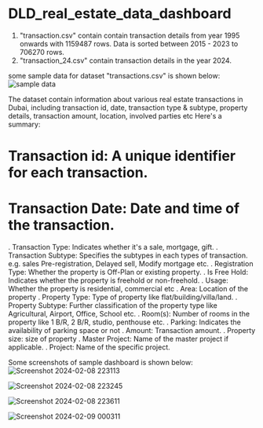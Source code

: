 # DLD_real_estate_data_dashboard

1. "transaction.csv" contain contain transaction details from year 1995 onwards with 1159487 rows. Data is sorted between 2015 - 2023 to 706270 rows.
2. "transaction_24.csv" contain transaction details in the year 2024.









some sample data for dataset "transactions.csv" is shown below:
![sample data](https://github.com/nimmigopan/DLD_real_estate_data_dashboard/assets/35449494/ac1f4aa5-2bab-4609-8f44-c39ed5968661)

The dataset contain information about various real estate transactions in Dubai, including transaction id, date, transaction type & subtype, property details, transaction amount,
location, involved parties etc Here's a summary:

# Transaction id: A unique identifier for each transaction.
# Transaction Date: Date and time of the transaction.
. Transaction Type: Indicates whether it's a sale, mortgage, gift.
. Transaction Subtype: Specifies the subtypes in each types of transaction. e.g. sales Pre-registration, Delayed sell, Modify mortgage etc.
. Registration Type: Whether the property is Off-Plan or existing property.
. Is Free Hold: Indicates whether the property is freehold or non-freehold.
. Usage: Whether the property is residential, commercial etc
. Area: Location of the property
. Property Type: Type of property like flat/building/villa/land.
. Property Subtype: Further classification of the property type like Agricultural, Airport, Office, School etc.
. Room(s): Number of rooms in the property like 1 B/R, 2 B/R, studio, penthouse etc.
. Parking: Indicates the availability of parking space or not
. Amount: Transaction amount.
. Property size: size of property
. Master Project: Name of the master project if applicable.
. Project: Name of the specific project.






Some screenshots of sample dashboard is shown below:
![Screenshot 2024-02-08 223113](https://github.com/nimmigopan/DLD_real_estate_data_dashboard/assets/35449494/11b3ddde-25bd-4850-bb63-85b6d437275e)

![Screenshot 2024-02-08 223245](https://github.com/nimmigopan/DLD_real_estate_data_dashboard/assets/35449494/1f74245a-b1a5-4a1f-bd88-ab2ef8c49d8e)


![Screenshot 2024-02-08 223611](https://github.com/nimmigopan/DLD_real_estate_data_dashboard/assets/35449494/33c378d9-7482-4fc0-b2f4-f941fcd0e22c)

![Screenshot 2024-02-09 000311](https://github.com/nimmigopan/DLD_real_estate_data_dashboard/assets/35449494/fced8ba1-a592-4e7f-8e37-64fa0ca768e9)


